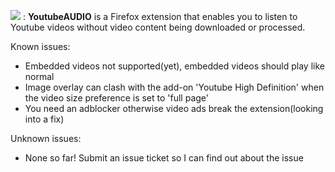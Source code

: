 

![](https://raw.githubusercontent.com/sheddup/YoutubeAUDIO/master/icons/extensionLogo.png) : <b>YoutubeAUDIO</b> is a Firefox extension that enables you to listen to Youtube videos without video content being downloaded or processed.

Known issues:
- Embedded videos not supported(yet), embedded videos should play like normal
- Image overlay can clash with the add-on 'Youtube High Definition' when the video size preference is set to 'full page'
- You need an adblocker otherwise video ads break the extension(looking into a fix)

Unknown issues:
- None so far! Submit an issue ticket so I can find out about the issue
